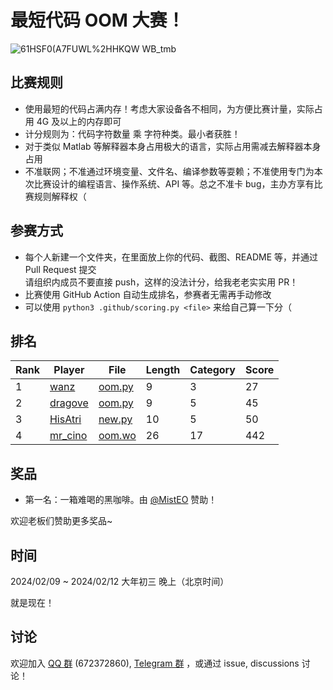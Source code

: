 # 最短代码 OOM 大赛！

![61HSF0(A7FUWL%2HHKQW WB_tmb](https://github.com/InvoluteHell/OutOfMemory/assets/18511905/23ea5fb8-291a-4496-be78-c6f52508bc97)


## 比赛规则

- 使用最短的代码占满内存！考虑大家设备各不相同，为方便比赛计量，实际占用 4G 及以上的内存即可
- 计分规则为：代码字符数量 乘 字符种类。最小者获胜！
- 对于类似 Matlab 等解释器本身占用极大的语言，实际占用需减去解释器本身占用
- 不准联网；不准通过环境变量、文件名、编译参数等耍赖；不准使用专门为本次比赛设计的编程语言、操作系统、API 等。总之不准卡 bug，主办方享有比赛规则解释权（
 
## 参赛方式

- 每个人新建一个文件夹，在里面放上你的代码、截图、README 等，并通过 Pull Request 提交  
  请组织内成员不要直接 push，这样的没法计分，给我老老实实用 PR！
- 比赛使用 GitHub Action 自动生成排名，参赛者无需再手动修改
- 可以使用 `python3 .github/scoring.py <file>` 来给自己算一下分（

## 排名

<!-- begin of RANKING -->
| Rank | Player | File | Length | Category | Score |
| ---- | ------ | ---- | ------ | -------- | ----- |
| 1 | [wanz](wanz) | [oom.py](wanz/oom.py) | 9 | 3 | 27 |
| 2 | [dragove](dragove) | [oom.py](dragove/oom.py) | 9 | 5 | 45 |
| 3 | [HisAtri](HisAtri) | [new.py](HisAtri/new.py) | 10 | 5 | 50 |
| 4 | [mr_cino](mr_cino) | [oom.wo](mr_cino/oom.wo) | 26 | 17 | 442 |
<!-- end of RANKING -->

## 奖品

- 第一名：一箱难喝的黑咖啡。由 [@MistEO](https://github.com/MistEO) 赞助！

欢迎老板们赞助更多奖品~

## 时间

2024/02/09 ~ 2024/02/12 大年初三 晚上（北京时间）

就是现在！

## 讨论

欢迎加入 [QQ 群](https://jq.qq.com/?_wv=1027&k=8aBWumWU) (672372860), [Telegram 群](https://t.me/+NjDljiDRrpI4NTU1) ，或通过 issue, discussions 讨论！
